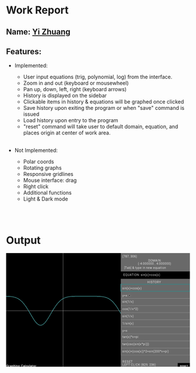 
# Work Report

## Name: <ins> Yi Zhuang </ins>

## Features:
- Implemented:
  - User input equations (trig, polynomial, log) from the interface.
  - Zoom in and out (keyboard or mousewheel)
  - Pan up, down, left, right (keyboard arrows)
  - History is displayed on the sidebar
  - Clickable items in history & equations will be graphed once clicked 
  - Save history upon exiting the program or when "save" command is issued
  - Load history upon entry to the program
  - "reset" command will take user to default domain, equation, and places origin at center of work area.
<br><br>

- Not Implemented:
  - Polar coords
  - Rotating graphs
  - Responsive gridlines 
  - Mouse interface: drag
  - Right click 
  - Additional functions
  - Light & Dark mode


<br><br>


# **Output**
![output](gif.gif)




